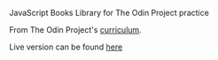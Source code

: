 JavaScript Books Library for The Odin Project practice

From The Odin Project's [curriculum](https://www.theodinproject.com/courses/javascript/lessons/restaurant-page). 

Live version can be found [here](https://hamohuh.github.io/Restaurant)
